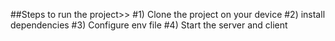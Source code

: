 ##Steps to run the project>>
#1) Clone the project on your device
#2) install dependencies
#3) Configure env file
#4) Start the server and client
   

